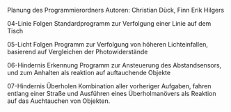 Planung des Programmierordners
Autoren: Christian Dück, Finn Erik Hilgers

04-Linie Folgen
    Standardprogramm zur Verfolgung einer Linie auf dem Tisch

05-Licht Folgen
    Programm zur Verfolgung von höheren Lichteinfallen, basierend auf Vergleichen der Photowiderstände

06-Hindernis Erkennung
    Programm zur Ansteuerung des Abstandsensors, und zum Anhalten als reaktion auf auftauchende Objekte
    
07-Hindernis Überholen
    Kombination aller vorheriger Aufgaben, fahren entlang einer Straße und Ausführen eines Überholmanövers als Reaktion auf das Auchtauchen von Objekten.